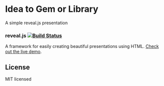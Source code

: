 # Idea to Gem or Library
A simple reveal.js presentation

### reveal.js [![Build Status](https://travis-ci.org/hakimel/reveal.js.png?branch=master)](https://travis-ci.org/hakimel/reveal.js)
A framework for easily creating beautiful presentations using HTML. [Check out the live demo](http://lab.hakim.se/reveal-js/).


## License

MIT licensed
